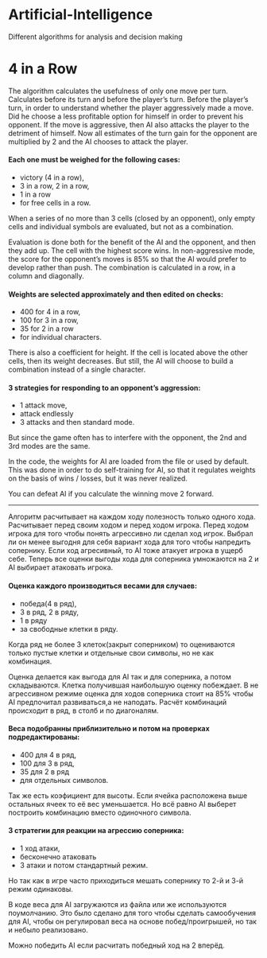 # Artificial-Intelligence
Different algorithms for analysis and decision making

# 4 in a Row
   The algorithm calculates the usefulness of only one move per turn. Calculates before its turn and before the player’s turn. Before the player’s turn, in order to understand whether the player aggressively made a move. Did he choose a less profitable option for himself in order to prevent his opponent. If the move is aggressive, then AI also attacks the player to the detriment of himself. Now all estimates of the turn gain for the opponent are multiplied by 2 and the AI ​​chooses to attack the player.
#### Each one must be weighed for the following cases: 
* victory (4 in a row), 
* 3 in a row, 2 in a row, 
* 1 in a row 
* for free cells in a row.  

When a series of no more than 3 cells (closed by an opponent), only empty cells and individual symbols are evaluated, but not as a combination.  

 Evaluation is done both for the benefit of the AI and the opponent, and then they add up. The cell with the highest score wins. In non-aggressive mode, the score for the opponent’s moves is 85% so that the AI ​​would prefer to develop rather than push. The combination is calculated in a row, in a column and diagonally.
#### Weights are selected approximately and then edited on checks: 
* 400 for 4 in a row, 
* 100 for 3 in a row, 
* 35 for 2 in a row 
* for individual characters. 

There is also a coefficient for height. If the cell is located above the other cells, then its weight decreases. But still, the AI ​​will choose to build a combination instead of a single character.  
 
#### 3 strategies for responding to an opponent’s aggression: 
* 1 attack move, 
* attack endlessly 
* 3 attacks and then standard mode. 

But since the game often has to interfere with the opponent, the 2nd and 3rd modes are the same.  
  
  In the code, the weights for AI are loaded from the file or used by default. This was done in order to do self-training for AI, so that it regulates weights on the basis of wins / losses, but it was never realized.  
  
  You can defeat AI if you calculate the winning move 2 forward.
  
---
  Алгоритм расчитывает на каждом ходу полезность только одного хода. Расчитывает перед своим ходом и перед ходом игрока. Перед ходом игрока для того чтобы понять агрессивно ли сделал ход игрок. Выбрал ли он менее выгодня для себя вариант хода для того чтобы напредить сопернику. Если ход агресивный, то AI тоже атакует игрока в ущерб себе. Теперь все оценки выгоды хода для соперника умножаются на 2 и AI выбирает атаковать игрока.  
#### Оценка каждого производиться весами для случаев: 
* победа(4 в ряд), 
* 3 в ряд, 2 в ряду, 
* 1 в ряду 
* за свободные клетки в ряду. 

Когда ряд не более 3 клеток(закрыт соперником) то оцениваются только пустые клетки и отдельные свои символы, но не как комбинация.  
  
Оценка делается как выгода для AI так и для соперника, а потом складываются. Клетка получившая наибольшую оценку побеждает. В не агрессивном режиме оценка для ходов соперника стоит на 85% чтобы AI предпочитал развиваться,а не наподать. Расчёт комбинаций происходит в ряд, в столб и по диагоналям. 
#### Веса подобранны приблизительно и потом на проверках подредактированы: 
* 400 для 4 в ряд, 
* 100 для 3 в ряд, 
* 35 для 2 в ряд 
* для отдельных символов. 

Так же есть коэфициент для высоты. Если ячейка расположена выше остальных ячеек то её вес уменьшается. Но всё равно AI выберет построить комбинацию вместо одиночного символа.  

#### 3 стратегии для реакции на агрессию соперника: 
* 1 ход атаки, 
* бесконечно атаковать 
* 3 атаки и потом стандартный режим. 

Но так как в игре часто приходиться мешать сопернику то 2-й и 3-й режим одинаковы.  
  
  В коде веса для AI загружаются из файла или же используются поумолчанию. Это было сделано для того чтобы сделать самообучения для AI, чтобы он регулировал веса на основе побед/проигрышей, но так и небыло реализовано.  
  
  Можно победить AI если расчитать победный ход на 2 вперёд.

